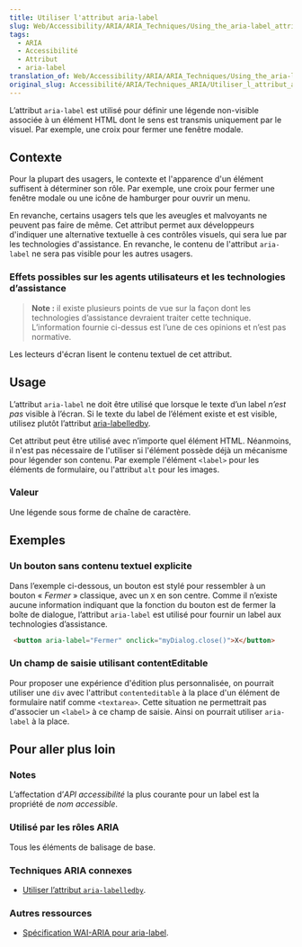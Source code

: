 ```yaml
---
title: Utiliser l'attribut aria-label
slug: Web/Accessibility/ARIA/ARIA_Techniques/Using_the_aria-label_attribute
tags:
  - ARIA
  - Accessibilité
  - Attribut
  - aria-label
translation_of: Web/Accessibility/ARIA/ARIA_Techniques/Using_the_aria-label_attribute
original_slug: Accessibilité/ARIA/Techniques_ARIA/Utiliser_l_attribut_aria-label
---
```

L’attribut `aria-label` est utilisé pour définir une légende non-visible associée à un élément HTML dont le sens est transmis uniquement par le visuel. Par exemple, une croix pour fermer une fenêtre modale.

## Contexte

Pour la plupart des usagers, le contexte et l'apparence d'un élément suffisent à déterminer son rôle. Par exemple, une croix pour fermer une fenêtre modale ou une icône de hamburger pour ouvrir un menu.

En revanche, certains usagers tels que les aveugles et malvoyants ne peuvent pas faire de même. Cet attribut permet aux développeurs d'indiquer une alternative textuelle à ces contrôles visuels, qui sera lue par les technologies d'assistance. En revanche, le contenu de l'attribut `aria-label` ne sera pas visible pour les autres usagers.

### Effets possibles sur les agents utilisateurs et les technologies d’assistance

> **Note :** il existe plusieurs points de vue sur la façon dont les technologies d’assistance devraient traiter cette technique. L’information fournie ci-dessus est l’une de ces opinions et n’est pas normative.

Les lecteurs d'écran lisent le contenu textuel de cet attribut.

## Usage

L’attribut `aria-label` ne doit être utilisé que lorsque le texte d’un label _n’est pas_ visible à l’écran. Si le texte du label de l’élément existe et est visible, utilisez plutôt l’attribut [aria-labelledby](/fr/Accessibilité/ARIA/Techniques_ARIA/Utiliser_l_attribut_aria-labelledby).

Cet attribut peut être utilisé avec n’importe quel élément HTML. Néanmoins, il n'est pas nécessaire de l'utiliser si l'élément possède déjà un mécanisme pour légender son contenu. Par exemple l'élément `<label>` pour les éléments de formulaire, ou l'attribut `alt` pour les images.

### Valeur

Une légende sous forme de chaîne de caractère.

## Exemples

### Un bouton sans contenu textuel explicite

Dans l’exemple ci-dessous, un bouton est stylé pour ressembler à un bouton «&nbsp;*Fermer*&nbsp;» classique, avec un `X` en son centre. Comme il n’existe aucune information indiquant que la fonction du bouton est de fermer la boîte de dialogue, l’attribut `aria-label` est utilisé pour fournir un label aux technologies d’assistance.

```html
 <button aria-label="Fermer" onclick="myDialog.close()">X</button>
```

### Un champ de saisie utilisant contentEditable

Pour proposer une expérience d'édition plus personnalisée, on pourrait utiliser une `div` avec l'attribut `contenteditable` à la place d'un élément de formulaire natif comme `<textarea>`. Cette situation ne permettrait pas d'associer un `<label>` à ce champ de saisie. Ainsi on pourrait utiliser `aria-label` à la place.

## Pour aller plus loin

### Notes

L’affectation d’_API accessibilité_ la plus courante pour un label est la propriété de _nom accessible_.

### Utilisé par les rôles ARIA

Tous les éléments de balisage de base.

### Techniques ARIA connexes

- [Utiliser l’attribut `aria-labelledby`](/fr/Accessibilité/ARIA/Techniques_ARIA/Utiliser_l_attribut_aria-labelledby).

### Autres ressources

- [Spécification WAI-ARIA pour aria-label](https://www.w3.org/TR/wai-aria/#aria-label).
